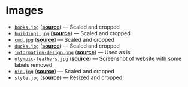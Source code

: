 # Images

*   [`books.jpg`](books.jpg)
    ([**source**](https://unsplash.com/photos/YjVa-F9P9kk))
    — Scaled and cropped
*   [`buildings.jpg`](buildings.jpg)
    ([**source**](https://github.com/bertspaan/buildings/tree/gh-pages/high-res))
    — Scaled and cropped
*   [`cmd.jpg`](cmd.jpg)
    ([**source**](https://moodle.cmd.hva.nl/mod/page/view.php?id=1746))
    — Scaled and cropped
*   [`ducks.jpg`](ducks.jpg)
    ([**source**](https://unsplash.com/photos/59yg_LpcvzQ))
    — Scaled and cropped
*   [`information-design.png`](information-design.png)
    ([**source**](https://moodle.cmd.hva.nl/course/view.php?id=408))
    — Used as is
*   [`olympic-feathers.jpg`](olympic-feathers.jpg)
    ([**source**](https://github.com/nbremer/olympicfeathers))
    — Screenshot of website with some labels removed
*   [`pie.jpg`](pie.jpg)
    ([**source**](https://unsplash.com/photos/5XZ2SyTOyvQ))
    — Scaled and cropped
*   [`style.jpg`](style.jpg)
    ([**source**](https://unsplash.com/photos/DXYyKCCvWiM))
    — Resized and cropped
